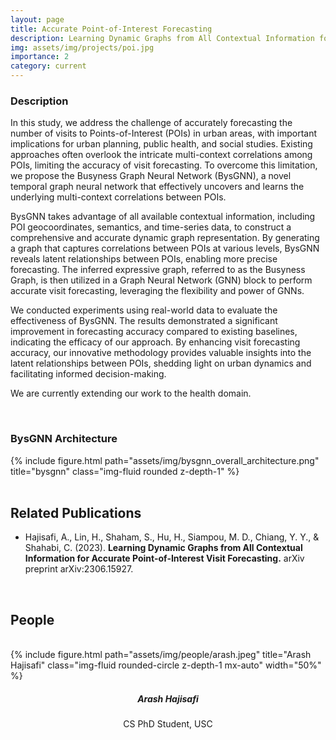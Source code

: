 ```yaml
---
layout: page
title: Accurate Point-of-Interest Forecasting
description: Learning Dynamic Graphs from All Contextual Information for Accurate Point-of-Interest Visit Forecasting
img: assets/img/projects/poi.jpg
importance: 2
category: current
---
```


### Description

In this study, we address the challenge of accurately forecasting the number of visits to Points-of-Interest (POIs) in urban areas, with important implications for urban planning, public health, and social studies. Existing approaches often overlook the intricate multi-context correlations among POIs, limiting the accuracy of visit forecasting. To overcome this limitation, we propose the Busyness Graph Neural Network (BysGNN), a novel temporal graph neural network that effectively uncovers and learns the underlying multi-context correlations between POIs.

BysGNN takes advantage of all available contextual information, including POI geocoordinates, semantics, and time-series data, to construct a comprehensive and accurate dynamic graph representation. By generating a graph that captures correlations between POIs at various levels, BysGNN reveals latent relationships between POIs, enabling more precise forecasting. The inferred expressive graph, referred to as the Busyness Graph, is then utilized in a Graph Neural Network (GNN) block to perform accurate visit forecasting, leveraging the flexibility and power of GNNs.

We conducted experiments using real-world data to evaluate the effectiveness of BysGNN. The results demonstrated a significant improvement in forecasting accuracy compared to existing baselines, indicating the efficacy of our approach. By enhancing visit forecasting accuracy, our innovative methodology provides valuable insights into the latent relationships between POIs, shedding light on urban dynamics and facilitating informed decision-making.

We are currently extending our work to the health domain.

<br>

### BysGNN Architecture
<div class="row">
    <div class="col-sm mt-3 mt-md-0">
        {% include figure.html path="assets/img/bysgnn_overall_architecture.png" title="bysgnn" class="img-fluid rounded z-depth-1" %}
    </div>
</div>

<br>

## Related Publications

- Hajisafi, A., Lin, H., Shaham, S., Hu, H., Siampou, M. D., Chiang, Y. Y., & Shahabi, C. (2023). **Learning Dynamic Graphs from All Contextual Information for Accurate Point-of-Interest Visit Forecasting.** arXiv preprint arXiv:2306.15927.

<br>

## People

<br>

<div class="row">
  <div class="col-sm mt-3 mt-md-0" style="margin-bottom: 20px;">
    <div class="text-center">
        {% include figure.html path="assets/img/people/arash.jpeg" title="Arash Hajisafi" class="img-fluid rounded-circle z-depth-1 mx-auto" width="50%" %}
    </div>
    <h5 style="text-align:center;">Arash Hajisafi</h5>
    <p style="text-align:center;">CS PhD Student, USC</p>
  </div>
  <div class="col-sm mt-3 mt-md-0" style="margin-bottom: 20px;">
  </div>
  <div class="col-sm mt-3 mt-md-0" style="margin-bottom: 20px;">
  </div>
</div>